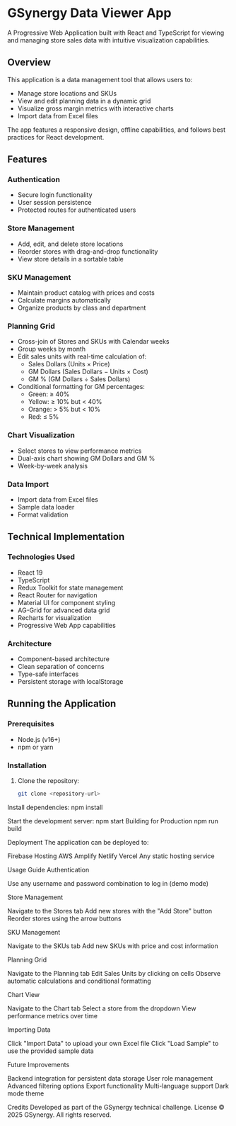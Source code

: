 # GSynergy Data Viewer App

A Progressive Web Application built with React and TypeScript for viewing and managing store sales data with intuitive visualization capabilities.

## Overview

This application is a data management tool that allows users to:

- Manage store locations and SKUs
- View and edit planning data in a dynamic grid
- Visualize gross margin metrics with interactive charts
- Import data from Excel files

The app features a responsive design, offline capabilities, and follows best practices for React development.

## Features

### Authentication
- Secure login functionality
- User session persistence
- Protected routes for authenticated users

### Store Management
- Add, edit, and delete store locations
- Reorder stores with drag-and-drop functionality
- View store details in a sortable table

### SKU Management
- Maintain product catalog with prices and costs
- Calculate margins automatically
- Organize products by class and department

### Planning Grid
- Cross-join of Stores and SKUs with Calendar weeks
- Group weeks by month
- Edit sales units with real-time calculation of:
  - Sales Dollars (Units × Price)
  - GM Dollars (Sales Dollars − Units × Cost)
  - GM % (GM Dollars ÷ Sales Dollars)
- Conditional formatting for GM percentages:
  - Green: ≥ 40%
  - Yellow: ≥ 10% but < 40%
  - Orange: > 5% but < 10%
  - Red: ≤ 5%

### Chart Visualization
- Select stores to view performance metrics
- Dual-axis chart showing GM Dollars and GM %
- Week-by-week analysis

### Data Import
- Import data from Excel files
- Sample data loader
- Format validation

## Technical Implementation

### Technologies Used
- React 19
- TypeScript
- Redux Toolkit for state management
- React Router for navigation
- Material UI for component styling
- AG-Grid for advanced data grid
- Recharts for visualization
- Progressive Web App capabilities

### Architecture
- Component-based architecture
- Clean separation of concerns
- Type-safe interfaces
- Persistent storage with localStorage

## Running the Application

### Prerequisites
- Node.js (v16+)
- npm or yarn

### Installation
1. Clone the repository:
   ```bash
   git clone <repository-url>

Install dependencies:
npm install

Start the development server:
npm start
Building for Production
npm run build



Deployment
The application can be deployed to:

Firebase Hosting
AWS Amplify
Netlify
Vercel
Any static hosting service

Usage Guide
Authentication

Use any username and password combination to log in (demo mode)

Store Management

Navigate to the Stores tab
Add new stores with the "Add Store" button
Reorder stores using the arrow buttons

SKU Management

Navigate to the SKUs tab
Add new SKUs with price and cost information

Planning Grid

Navigate to the Planning tab
Edit Sales Units by clicking on cells
Observe automatic calculations and conditional formatting

Chart View

Navigate to the Chart tab
Select a store from the dropdown
View performance metrics over time

Importing Data

Click "Import Data" to upload your own Excel file
Click "Load Sample" to use the provided sample data

Future Improvements

Backend integration for persistent data storage
User role management
Advanced filtering options
Export functionality
Multi-language support
Dark mode theme

Credits
Developed as part of the GSynergy technical challenge.
License
© 2025 GSynergy. All rights reserved.
